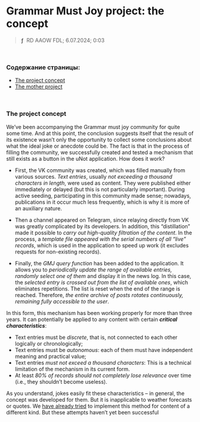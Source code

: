 # Grammar Must Joy project: the concept
> **ƒ** &nbsp;RD AAOW FDL; 6.07.2024; 0:03

&nbsp;



### Содержание страницы:

- [The project concept](#the-project-concept)
- [The mother project](https://adslbarxatov.github.io/UniNotifier)

&nbsp;



### The project concept

We’ve been accompanying the Grammar must joy community for quite some time. And at this point,
the conclusion suggests itself that the result of its existence wasn’t only the opportunity
to collect some conclusions about what the ideal joke or anecdote could be. The fact is that
in the process of filling the community, we successfully created and tested a mechanism that
still exists as a button in the uNot application. How does it work?

- First, the VK community was created, which was filled manually from various sources. *Text entries*,
usually *not exceeding a thousand characters in length*, were used as content. They were published either
immediately or delayed (but this is not particularly important). During active seeding, participating
in this community made sense; nowadays, publications in it occur much less frequently, which is why
it is more of an auxiliary nature.

- Then a channel appeared on Telegram, since relaying directly from VK was greatly complicated by its developers.
In addition, this “distillation” made it possible to *carry out high-quality filtration of the content*.
In the process, a *template file appeared with the serial numbers of all “live” records*, which is
used in the application to speed up work (it excludes requests for non-existing records).

- Finally, the *GMJ query function* has been added to the application. It allows you to *periodically update
the range of available entries, randomly select one of them* and display it in the news log. In this case,
the *selected entry is crossed out from the list of available ones*, which eliminates repetitions. The list
is reset when the end of the range is reached. Therefore, *the entire archive of posts
rotates continuously, remaining fully accessible to the user*.

In this form, this mechanism has been working properly for more than three years. It can potentially
be applied to any content with certain ***critical characteristics***:
- Text entries must be *discrete*, that is, not connected to each other logically or chronologically;
- Text entries must be *autonomous*: each of them must have independent meaning and practical value;
- Text entries *must not exceed a thousand characters*: This is a technical limitation of the mechanism in its current form.
- At least *80% of records should not completely lose relevance* over time (i.e., they shouldn’t become useless).

As you understand, jokes easily fit these characteristics – in general, the concept was developed for them.
But it is inapplicable to weather forecasts or quotes. We [have already tried](https://vk.com/upsilon_one)
to implement this method for content of a different kind. But these attempts haven’t yet been successful
